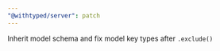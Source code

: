 ```yaml
---
"@withtyped/server": patch
---
```


Inherit model schema and fix model key types after `.exclude()`
